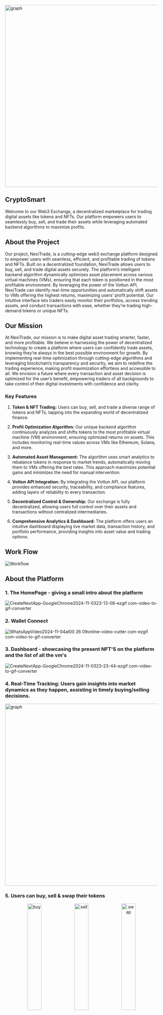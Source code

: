 
 <img src="https://github.com/user-attachments/assets/a4525855-abe4-48bb-b0e3-d28ec2315fcf" alt="graph" width="600"/>

## CryptoSmart

Welcome to our Web3 Exchange, a decentralized marketplace for trading digital assets like tokens and NFTs. Our platform empowers users to seamlessly buy, sell, and trade their assets while leveraging automated backend algorithms to maximize profits.


## About the Project
Our project, NexiTrade, is a cutting-edge web3 exchange platform designed to empower users with seamless, efficient, and profitable trading of tokens and NFTs. Built on a decentralized foundation, NexiTrade allows users to buy, sell, and trade digital assets securely. The platform’s intelligent backend algorithm dynamically optimizes asset placement across various virtual machines (VMs), ensuring that each token is positioned in the most profitable environment. By leveraging the power of the Vottun API, NexiTrade can identify real-time opportunities and automatically shift assets to VMs offering the highest returns, maximizing users’ profit potential. Our intuitive interface lets traders easily monitor their portfolios, access trending assets, and conduct transactions with ease, whether they’re trading high-demand tokens or unique NFTs.


## Our Mission
At NexiTrade, our mission is to make digital asset trading smarter, faster, and more profitable. We believe in harnessing the power of decentralized technology to create a platform where users can confidently trade assets, knowing they’re always in the best possible environment for growth. By implementing real-time optimization through cutting-edge algorithms and leveraging blockchain’s transparency and security, we aim to redefine the trading experience, making profit maximization effortless and accessible to all. We envision a future where every transaction and asset decision is optimized for the user’s benefit, empowering traders of all backgrounds to take control of their digital investments with confidence and clarity.

### Key Features

1. **Token & NFT Trading:** Users can buy, sell, and trade a diverse range of tokens and NFTs, tapping into the expanding world of decentralized finance.

2. **Profit Optimization Algorithm:** Our unique backend algorithm continuously analyzes and shifts tokens to the most profitable virtual machine (VM) environment, ensuring optimized returns on assets. This includes monitoring real-time values across VMs like Ethereum, Solana, and more.

3. **Automated Asset Management:** The algorithm uses smart analytics to rebalance tokens in response to market trends, automatically moving them to VMs offering the best rates. This approach maximizes potential gains and minimizes the need for manual intervention.

4. **Vottun API Integration:** By integrating the Vottun API, our platform provides enhanced security, traceability, and compliance features, adding layers of reliability to every transaction.

5. **Decentralized Control & Ownership:** Our exchange is fully decentralized, allowing users full control over their assets and transactions without centralized intermediaries.

6. **Comprehensive Analytics & Dashboard:** The platform offers users an intuitive dashboard displaying live market data, transaction history, and portfolio performance, providing insights into asset value and trading options.

## Work Flow



![Workflow](https://github.com/user-attachments/assets/8600701c-5d14-477b-b0a2-1a6ec6e365fd)



## About the Platform


### 1. The HomePage - giving a small intro about the platform


   
![CreateNextApp-GoogleChrome2024-11-0323-13-08-ezgif com-video-to-gif-converter](https://github.com/user-attachments/assets/6e5fc819-ce45-435f-8b47-61973ed41875)


### 2. Wallet Connect  

![WhatsAppVideo2024-11-04at00 26 09online-video-cutter com-ezgif com-video-to-gif-converter](https://github.com/user-attachments/assets/4212564f-517b-4195-a20f-795363438b25)




 ### 3. Dashboard - showcasing the present NFT'S on the platform and the list of all the vm's


   
 ![CreateNextApp-GoogleChrome2024-11-0323-23-44-ezgif com-video-to-gif-converter](https://github.com/user-attachments/assets/ade0aeb0-2e09-49dc-8e34-8729bad727a8)




### 4. Real-Time Tracking: Users gain insights into market dynamics as they happen, assisting in timely buying/selling decisions.
  <img src="https://github.com/user-attachments/assets/a14ee738-a886-4015-ab22-f1b8e7fd71f0" alt="graph" width="600"/>




  ### 5. Users can buy, sell & swap their tokens

<div align="center">
 <img src="https://github.com/user-attachments/assets/4f6bcfa6-bd89-4e28-b05c-01754fd84438" alt="buy" width="30%">
  <img src="https://github.com/user-attachments/assets/7dfed16c-c233-4c3e-b9ff-08943dad7287" alt="sell" width="30%">
   <img src="https://github.com/user-attachments/assets/0408f132-2032-4973-939d-8a3c3c52c0f6" alt="swap" width="30%">
</div>

### Code Components 

## Wallet Connect 
```interface WalletContextType {
    isConnected: boolean;
    ethBalance: string;
    account: string;
    connectWallet: () => Promise<void>;
    disconnectWallet: () => void;
}

const WalletContext = createContext<WalletContextType | undefined>(undefined);

export const WalletProvider: React.FC<{ children: ReactNode }> = ({ children }) => {
    const [isConnected, setIsConnected] = useState(false);
    const [ethBalance, setEthBalance] = useState<string>("");
    const [account, setAccount] = useState<string>("");

    const detectCurrentProvider = useCallback(() => {
        if (typeof window !== "undefined") {
            if (window.ethereum) {
                return window.ethereum;
            } else if (window.web3) {
                return window.web3.currentProvider;
            } else {
                console.log("Non-ethereum browser detected. Please install MetaMask.");
            }
        }
        return null;
    }, []);

    const connectWallet = useCallback(async () => {
        const provider = detectCurrentProvider();
        if (provider) {
            try {
                await provider.request({ method: "eth_requestAccounts" });
                const web3 = new Web3(provider);
                const accounts = await web3.eth.getAccounts();
                if (accounts.length > 0) {
                    const balance = await web3.eth.getBalance(accounts[0]);
                    setAccount(accounts[0]);
                    setEthBalance(web3.utils.fromWei(balance, "ether"));
                    setIsConnected(true);
                }
            } catch (error) {
                console.error("Connection error", error);
            }
        }
    }, [detectCurrentProvider]);

    const disconnectWallet = useCallback(() => {
        setIsConnected(false);
        setEthBalance("");
        setAccount("");
    }, []);
```


### Sell Transaction
``` async function sendAmount() {
    if (
      recipentRef.current &&
      amountRef.current &&
      recipentRef.current.value &&
      amountRef.current.value
    ) {
      const recipentAddress = recipentRef.current.value;
      const amountToSend = parseFloat(amountRef.current.value) * 1e18; // Convert to wei
      setLoading(true);
      try {
        const response = await axios.post("/api/transfer", {
          recipient: recipentAddress,
          network: 80002,
          amount: amountToSend,
          gasLimit: 4000000,
        });

        console.log("Response:", response.data);
        setResult(response.data.transactionHash);
      } catch (error) {
        console.error("Error sending amount:", error);
      } finally {
        setLoading(false);
      }
    } else {
      console.error("Recipient address or amount is invalid.");
    }
  }
```
### Setup Instructions
Clone the repo

```git clone  https://github.com/umeshSinghVerma/Vottun-hack```

get into the frontend folder
```cd frontend```

install the dependencies
```npm i ```

set up the .env.local file
```
VOTTUN_API_KEY=
VOTTUN_APPLICATION_ID=""
VOTTUN_CONTRACT_ADDRESS=""
```


